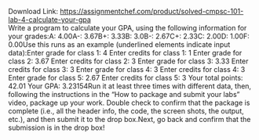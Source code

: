 Download Link: https://assignmentchef.com/product/solved-cmpsc-101-lab-4-calculate-your-gpa
<br>
Write a program to calculate your GPA, using the following information for your grades:A: 4.00A-: 3.67B+: 3.33B: 3.0B-: 2.67C+: 2.33C: 2.00D: 1.00F: 0.00Use this runs as an example (underlined elements indicate input data):Enter grade for class 1: 4 Enter credits for class 1: 1 Enter grade for class 2: 3.67 Enter credits for class 2: 3 Enter grade for class 3: 3.33 Enter credits for class 3: 3 Enter grade for class 4: 3 Enter credits for class 4: 3 Enter grade for class 5: 2.67 Enter credits for class 5: 3 Your total points: 42.01 Your GPA: 3.23154Run it at least three times with different data, then, following the instructions in the “How to package and submit your labs” video, package up your work. Double check to confirm that the package is complete (i.e., all the header info, the code, the screen shots, the output, etc.), and then submit it to the drop box.Next, go back and confirm that the submission is in the drop box!